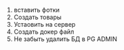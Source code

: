 1. вставить фотки
2. Создать товары
3. Устаовить на сервер
4. Создать докер файл
5. Не забыть удалить БД в PG ADMIN